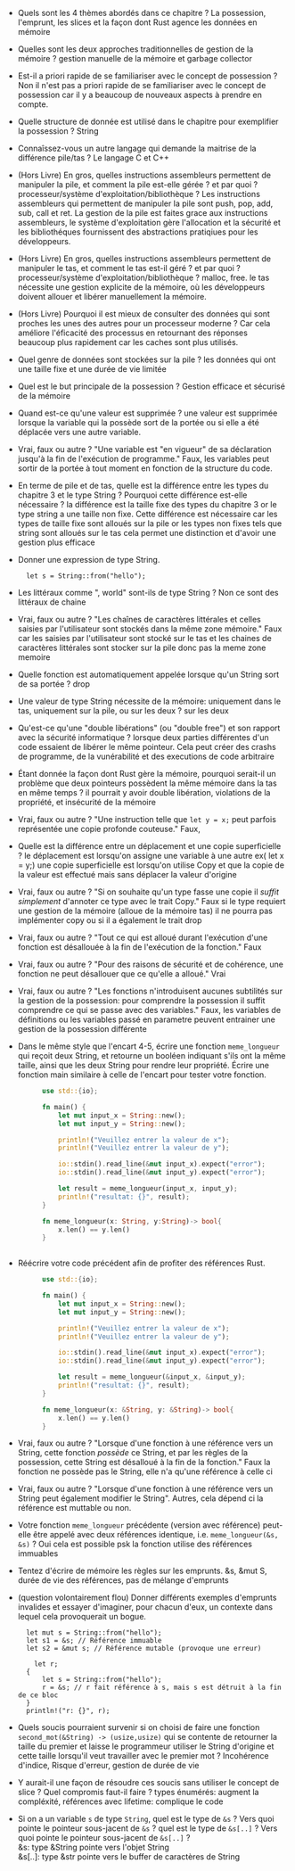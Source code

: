 - Quels sont les 4 thèmes abordés dans ce chapitre ?
		La possession, l'emprunt, les slices et la façon dont Rust agence les données en mémoire
- Quelles sont les deux approches traditionnelles de gestion de la mémoire ?
		gestion manuelle de la mémoire et garbage collector
- Est-il a priori rapide de se familiariser avec le concept de possession ?
		Non il n'est pas a priori rapide de se familiariser avec le concept de possession car il y a beaucoup de nouveaux aspects à prendre en compte.
- Quelle structure de donnée est utilisé dans le chapitre pour exemplifier la possession ?
		String
- Connaîssez-vous un autre langage qui demande la maitrise de la différence pile/tas ?
		Le langage C et C++
- (Hors Livre) En gros, quelles instructions assembleurs permettent de manipuler la pile, et comment la pile est-elle gérée ? et par quoi ? processeur/système d'exploitation/bibliothèque ?
		Les instructions assembleurs qui permettent de manipuler la pile sont push, pop, add, sub, call et ret. La gestion de la pile est faites grace aux instructions assembleurs, le système d'exploitation gère l'allocation et la sécurité et les bibliothéques fournissent  des abstractions pratiqiues pour les développeurs.
- (Hors Livre) En gros, quelles instructions assembleurs permettent de manipuler le tas, et comment le tas est-il géré ? et par quoi ? processeur/système d'exploitation/bibliothèque ?
		malloc, free. le tas nécessite une gestion explicite de la mémoire, où les développeurs doivent allouer et libérer manuellement la mémoire.
- (Hors Livre) Pourquoi il est mieux de consulter des données qui sont proches les unes des autres pour un processeur moderne ?
		Car cela améliore l'éficacité des processus en retournant des réponses beaucoup plus rapidement car les caches sont plus utilisés.
- Quel genre de données sont stockées sur la pile ?
		les données qui ont une taille fixe et une durée de vie limitée
- Quel est le but principale de la possession ?
		Gestion efficace et sécurisé de la mémoire
- Quand est-ce qu'une valeur est supprimée ?
		une valeur est supprimée lorsque la variable qui la possède sort de la portée ou si elle a été déplacée vers une autre variable.
- Vrai, faux ou autre ? "Une variable est "en vigueur" de sa déclaration jusqu'à la fin de l'exécution de programme."
		Faux, les variables peut sortir de la portée à tout moment en fonction de la structure du code.
- En terme de pile et de tas, quelle est la différence entre les types du chapitre 3 et le type String ? Pourquoi cette différence est-elle nécessaire ?
		la différence est la taille fixe des types du chapitre 3 or le type string a une taille non fixe. Cette différence est nécessaire car les types de taille fixe sont alloués sur la pile or les types non fixes tels que string sont alloués sur le tas cela permet une distinction et d'avoir une gestion plus efficace
- Donner une expression de type String.
  
		let s = String::from("hello");
- Les littéraux comme ", world" sont-ils de type String ?
		Non ce sont des littéraux de chaine
- Vrai, faux ou autre ? "Les chaînes de caractères littérales et celles saisies par l'utilisateur sont stockés dans la même zone mémoire."
		Faux car les saisies par l'utilisateur sont stocké sur le tas et les chaines de caractères littérales sont stocker sur la pile donc pas la meme zone memoire
- Quelle fonction est automatiquement appelée lorsque qu'un String sort de sa portée ?
		drop
- Une valeur de type String nécessite de la mémoire: uniquement dans le tas, uniquement sur la pile, ou sur les deux ?
		sur les deux
- Qu'est-ce qu'une "double libérations" (ou "double free")  et son rapport avec la sécurité informatique ?
		lorsque deux parties différentes d'un code essaient de libérer le même pointeur. Cela peut créer des crashs de programme, de la vunérabilité et des executions de code arbitraire
- Étant donnée la façon dont Rust gère la mémoire, pourquoi serait-il un problème que deux pointeurs possèdent la même mémoire dans la tas en même temps ?
		il pourrait y avoir double libération, violations de la propriété, et insécurité de la mémoire
- Vrai, faux ou autre ? "Une instruction telle que `let y = x;` peut parfois représentée une copie profonde couteuse."
		Faux, 
- Quelle est la différence entre un déplacement et une copie superficielle ?
		le déplacement est lorsqu'on assigne une variable à une autre ex(
			let x = y;)
		une copie superficielle est lorsqu'on utilise Copy et que la copie de la valeur est effectué mais sans déplacer la valeur d'origine

- Vrai, faux ou autre ? "Si on souhaite qu'un type fasse une copie il *suffit simplement* d'annoter ce type avec le trait Copy."
		Faux si le type requiert une gestion de la mémoire (alloue de la mémoire tas) il ne pourra pas implémenter copy ou si il a également le trait drop
- Vrai, faux ou autre ? "Tout ce qui est alloué durant l'exécution d'une fonction est désallouée à la fin de l'exécution de la fonction."
		Faux 
- Vrai, faux ou autre ? "Pour des raisons de sécurité et de cohérence, une fonction ne peut désallouer que ce qu'elle a alloué."
		Vrai
- Vrai, faux ou autre ? "Les fonctions n'introduisent aucunes subtilités sur la gestion de la possession: pour comprendre la possession il suffit comprendre ce qui se passe avec des variables."
		Faux, les variables de définitions ou les variables passé en parametre peuvent entrainer une gestion de la possession différente
- Dans le même style que l'encart 4-5, écrire une fonction `meme_longueur` qui reçoit deux String, et retourne un booléen indiquant s'ils ont la même taille, ainsi que les deux String pour rendre leur propriété. Écrire une fonction main similaire à celle de l'encart pour tester votre fonction.
  ```rust
		use std::{io};

		fn main() {
			let mut input_x = String::new();
			let mut input_y = String::new();

			println!("Veuillez entrer la valeur de x");
			println!("Veuillez entrer la valeur de y");

			io::stdin().read_line(&mut input_x).expect("error");
			io::stdin().read_line(&mut input_y).expect("error");

			let result = meme_longueur(input_x, input_y);
			println!("resultat: {}", result);
		}

		fn meme_longueur(x: String, y:String)-> bool{
			x.len() == y.len()
		}
		
	```
- Réécrire votre code précédent afin de profiter des références Rust.
  ```rust
		use std::{io};

		fn main() {
			let mut input_x = String::new();
			let mut input_y = String::new();

			println!("Veuillez entrer la valeur de x");
			println!("Veuillez entrer la valeur de y");

			io::stdin().read_line(&mut input_x).expect("error");
			io::stdin().read_line(&mut input_y).expect("error");

			let result = meme_longueur(&input_x, &input_y);
			println!("resultat: {}", result);
		}

		fn meme_longueur(x: &String, y: &String)-> bool{
			x.len() == y.len() 
		}
	```
- Vrai, faux ou autre ? "Lorsque d'une fonction à une référence vers un String, cette fonction *possède* ce String, et par les règles de la possession, cette String est désalloué à la fin de la fonction."
		Faux la fonction ne possède pas le String, elle n'a qu'une référence à celle ci
- Vrai, faux ou autre ? "Lorsque d'une fonction à une référence vers un String peut également modifier le String".
		Autres, cela dépend ci la référence est muttable ou non.
- Votre fonction `meme_longueur` précédente (version avec référence) peut-elle être appelé avec deux références identique, i.e. `meme_longueur(&s, &s)` ?
		Oui cela est possible psk la fonction utilise des références immuables
- Tentez d'écrire de mémoire les règles sur les emprunts.
		&s, &mut S, durée de vie des références, pas de mélange d'emprunts
- (question volontairement flou) Donner différents exemples d'emprunts invalides et essayer d'imaginer, pour chacun d'eux, un contexte dans lequel cela provoquerait un bogue.
  
		let mut s = String::from("hello");
   		let s1 = &s; // Référence immuable
		let s2 = &mut s; // Référence mutable (provoque une erreur)

		  let r;
    	{
        	let s = String::from("hello");
        	r = &s; // r fait référence à s, mais s est détruit à la fin de ce bloc
    	}
		println!("r: {}", r); 

- Quels soucis pourraient survenir si on choisi de faire une fonction `second_mot(&String) -> (usize,usize)` qui se contente de retourner la taille du premier et laisse le programmeur utiliser le String d'origine et cette taille lorsqu'il veut travailler avec le premier mot ?
		Incohérence d'indice, Risque d'erreur, gestion de durée de vie
- Y aurait-il une façon de résoudre ces soucis sans utiliser le concept de slice ? Quel compromis faut-il faire ?
		types énumérés: augment la compléxité, références avec lifetime: complique le code
- Si on a un variable `s` de type `String`, quel est le type de `&s` ? Vers quoi pointe le pointeur sous-jacent de `&s` ? quel est le type de `&s[..]` ?  Vers quoi pointe le pointeur sous-jacent de `&s[..]` ?<br>
		&s: type &String pointe vers l'objet String
<br>	&s[..]: type &str pointe vers le buffer de caractères de String
